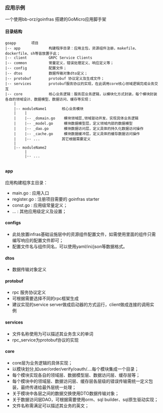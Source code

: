 ### 应用示例
一个使用bb-orz/goinfras 搭建的GoMicro应用脚手架


#### 目录结构

```
goapp       项目
|-- app             构建程序目录：应用主包，资源组件注册，makefile、dockerfile、sh等皆放置于此；
|-- client          GRPC Service Clients
|-- common          常量定义，错误处理定义、响应定义等；
|-- config          配置文件；
|-- dtos            数据传输对象dto定义；            
|-- protobuf        protobuf 协议定义及生成文件；
|-- services        protobuf服务协议的实现，在此调用core核心领域逻辑完成业务交互
|-- core            核心业务逻辑：服务层业务逻辑，以模块化方式封装，每个模块封装各自的领域设计、数据模型、数据访问、缓存等实现；
    |
    |-- moduleName1       核心业务模块
    |    |
    |    |-- _domain.go    模块领域层,领域驱动开发，实现具体业务逻辑
    |    |-- _model.go     模块数据模型层，定义领域内部的数据模型
    |    |-- _dao.go       模块数据访问层，定义具体的持久化数据访问操作
    |    |-- _cache.go     模块数据缓冲层，定义具体的缓存数据访问操作
    |    |-- ...          其它根据需要定义
    |    
    |-- moduleName2  
         |
         |-- ...  
    
```

#### app
 应用构建程序主目录：
 - main.go : 应用入口
 - register.go : 注册项目需要的 goinfras starter
 - const.go : 应用级常量定义；
 - ... : 其他应用级定义及设置； 

#### configs
 - 此处放置infras基础设施层中的资源组件配置文件，如需使用里面的组件只需编写响应的配置文件即可；
 - 配置文件名与组件同名，可以使用yaml/ini/json等数据格式。

#### dtos
 - 数据传输对象定义

#### protobuf
 - rpc 服务协议定义 
 - 可根据需要选择不同的rpc框架生成
 - 建议实现的service server做成启动器的方式运行，client做成连接的调用实例
 
#### services
 - 文件名称使用为可以描述其业务含义的单词
 - rpc_service为protobuf协议的实现

#### core 
 - core层为业务逻辑的具体实现；
 - 以模块划分,如user/order/verify/oauth/....每个模块集成一个目录；
 - 每个模块实现各自的领域层、数据模型层、数据访问层、缓存层等；
 - 每个模块中的领域层、数据访问层、缓存层各层级的错误传输需统一定义包装，最终传递给最外层统一处理；
 - 关于模块中各层之间的数据交换使用DTO数据传输对象；
 - 关于数据访问层DAO，可根据需要使用orm、sql builder、sql原生驱动实现；
 - 文件名称需满足可以描述其业务的英文；